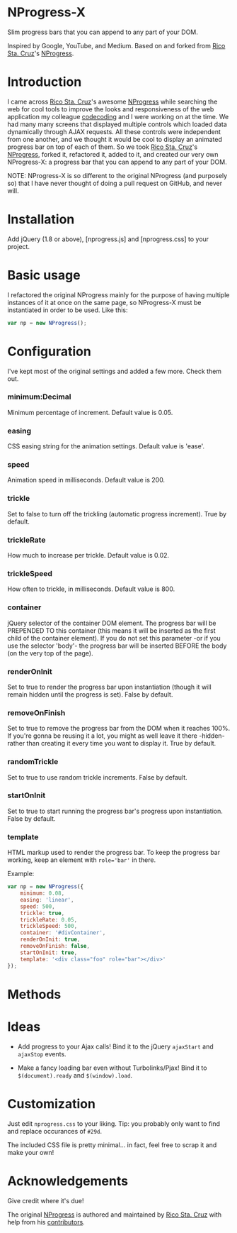 NProgress-X
===========

Slim progress bars that you can append to any part of your DOM.

Inspired by Google, YouTube, and Medium. Based on and forked from [Rico Sta. Cruz](http://ricostacruz.com)'s [NProgress](http://github.com/rstacruz).


# Introduction
I came across [Rico Sta. Cruz](http://ricostacruz.com)'s awesome [NProgress](http://github.com/rstacruz) while searching the web for cool tools to improve the 
looks and responsiveness of the web application my colleague [codecoding](http://github.com/codecoding) and I were working on at the time. 
We had many many screens that displayed multiple controls which loaded data dynamically through AJAX requests. All these controls were
independent from one another, and we thought it would be cool to display an animated progress bar on top of each of them. So we took 
[Rico Sta. Cruz](http://ricostacruz.com)'s [NProgress](http://github.com/rstacruz), forked it, refactored it, added to it, and created our very own 
NProgress-X: a progress bar that you can append to any part of your DOM.

NOTE: NProgress-X is so different to the original NProgress (and purposely so) that I have never thought of doing a pull request on GitHub, and never will.


# Installation
Add jQuery (1.8 or above), [nprogress.js] and [nprogress.css] to your project.


# Basic usage
I refactored the original NProgress mainly for the purpose of having multiple instances of it at once on the same page, so NProgress-X must be instantiated in order to be used. Like this:

```javascript
var np = new NProgress();
```


# Configuration
I've kept most of the original settings and added a few more. Check them out.

### minimum:Decimal 
Minimum percentage of increment. Default value is 0.05.

### easing
CSS easing string for the animation settings. Default value is 'ease'.

### speed
Animation speed in milliseconds. Default value is 200.

### trickle
Set to false to turn off the trickling (automatic progress increment). True by default.

### trickleRate
How much to increase per trickle. Default value is 0.02.

### trickleSpeed
How often to trickle, in milliseconds. Default value is 800.

### container
jQuery selector of the container DOM element. The progress bar will be PREPENDED TO this container (this means it will be inserted as the first child of the container element). 
If you do not set this parameter -or if you use the selector 'body'- the progress bar will be inserted BEFORE the body (on the very top of the page).

### renderOnInit
Set to true to render the progress bar upon instantiation (though it will remain hidden until the progress is set). False by default.

### removeOnFinish
Set to true to remove the progress bar from the DOM when it reaches 100%. If you're gonna be reusing it a lot, you might as well leave it there -hidden- rather than creating it
every time you want to display it. True by default.

### randomTrickle
Set to true to use random trickle increments. False by default.

### startOnInit
Set to true to start running the progress bar's progress upon instantiation. False by default.

### template
HTML markup used to render the progress bar. To keep the progress bar working, keep an element with `role='bar'` in there.


Example:
```javascript
var np = new NProgress({
	minimum: 0.08,
	easing: 'linear',
	speed: 500,
	trickle: true,
	trickleRate: 0.05,
	trickleSpeed: 500,
	container: '#divContainer',
	renderOnInit: true,
	removeOnFinish: false,
	startOnInit: true,
	template: '<div class="foo" role="bar"></div>'
});
```

# Methods



# Ideas
 * Add progress to your Ajax calls! Bind it to the jQuery `ajaxStart` and
 `ajaxStop` events.

 * Make a fancy loading bar even without Turbolinks/Pjax! Bind it to
 `$(document).ready` and `$(window).load`.


# Customization
Just edit `nprogress.css` to your liking. Tip: you probably only want to find
and replace occurances of `#29d`.

The included CSS file is pretty minimal... in fact, feel free to scrap it and
make your own!


# Acknowledgements
Give credit where it's due!

The original [NProgress](http://github.com/rstacruz) is authored and maintained by [Rico Sta. Cruz](http://ricostacruz.com) with help from 
his [contributors](http://github.com/rstacruz/nprogress/contributors).
